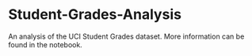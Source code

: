 # Student-Grades-Analysis

An analysis of the UCI Student Grades dataset. More information can be found in the notebook.

